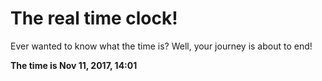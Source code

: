 # The real time clock!

Ever wanted to know what the time is? Well, your journey is about to end!

**The time is Nov 11, 2017, 14:01**